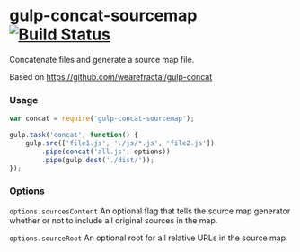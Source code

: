 gulp-concat-sourcemap [![Build Status](https://travis-ci.org/mikach/gulp-concat-sourcemap.png?branch=master)](https://travis-ci.org/mikach/gulp-concat-sourcemap)
=====================

Concatenate files and generate a source map file.

Based on https://github.com/wearefractal/gulp-concat

### Usage

```javascript
var concat = require('gulp-concat-sourcemap');

gulp.task('concat', function() {
    gulp.src(['file1.js', './js/*.js', 'file2.js'])
        .pipe(concat('all.js', options))
        .pipe(gulp.dest('./dist/'));
});
```

### Options

`options.sourcesContent`
An optional flag that tells the source map generator whether or not to include all original sources in the map.

`options.sourceRoot`
An optional root for all relative URLs in the source map.